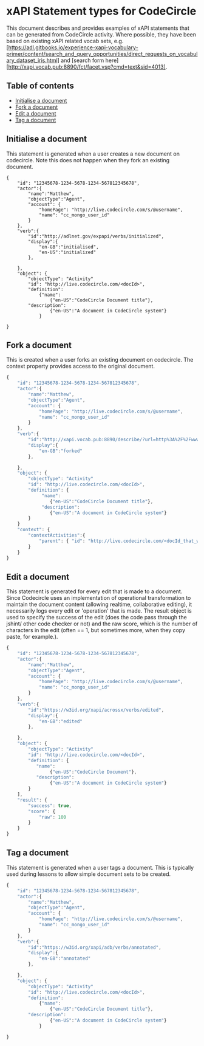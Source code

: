 # xAPI Statement types for CodeCircle

This document describes and provides examples of xAPI statements that can be generated from CodeCircle activity. Where possible, they have been based on existing xAPI related vocab sets, e.g. [https://adl.gitbooks.io/experience-xapi-vocabulary-primer/content/search_and_query_opportunities/direct_requests_on_vocabulary_dataset_iris.html] and [search form here][http://xapi.vocab.pub:8890/fct/facet.vsp?cmd=text&sid=4013]. 

## Table of contents

* [Initialise a document](#initialise-a-document)
* [Fork a document](#fork-a-document)
* [Edit a document](#edit-a-document)
* [Tag a document](#tag-a-document)

## Initialise a document
This statement is generated when a user creates a new document on codecircle. Note this does not happen when they fork an existing document. 
```
{
    "id": "12345678-1234-5678-1234-567812345678",
    "actor":{
        "name":"Matthew", 
        "objectType":"Agent", 
        "account": {
            "homePage": "http://live.codecircle.com/s/@username",
            "name": "cc_mongo_user_id"
        }
    },
    "verb":{
    	"id":"http://adlnet.gov/expapi/verbs/initialized", 
        "display":{
            "en-GB":"initialised", 
            "en-US":"initialized"
        }, 

    },
    "object": {
    	"objectType": "Activity"
    	"id": "http://live.codecircle.com/<docId>",
	    "definition": 
	    	{"name":
	    		{"en-US":"CodeCircle Document title"},
	    "description":
	    		{"en-US":"A document in CodeCircle system"}
	    	}

}
```

## Fork a document
This is created when a user forks an existing document on codecircle. The context property provides access to the original document. 

```Javascript
{
    "id": "12345678-1234-5678-1234-567812345678",
    "actor":{
     	"name":"Matthew", 
     	"objectType":"Agent", 
        "account": {
        	"homePage": "http://live.codecircle.com/s/@username",
	        "name": "cc_mongo_user_id"
    	}
    },
    "verb":{
    	"id":"http://xapi.vocab.pub:8890/describe/?url=http%3A%2F%2Fwww.openlinksw.com%2Fschemas%2Fgithub%23forks&sid=4013&urilookup=1", 
        "display":{
            "en-GB":"forked"
        }, 

    },
    "object": {
    	"objectType": "Activity"
    	"id": "http://live.codecircle.com/<docId>",
	    "definition": {
             "name":
	    		{"en-US":"CodeCircle Document title"},
	         "description":
	    		{"en-US":"A document in CodeCircle system"}
	    }
    }
    "context": {
        "contextActivities":{
            "parent": { "id": "http://live.codecircle.com/<docId_that_was_forked>" },
        }
    }
}
```

## Edit a document
This statement is generated for every edit that is made to a document. Since Codecircle uses an implementation of operational transformation to maintain the document content (allowing realtime, collaborative editing), it necessarily logs every edit or 'operation' that is made. The result object is used to specify the success of the edit (does the code pass through the jshint/ other code checker or not) and the raw score, which is the number of characters in the edit (often == 1, but sometimes more, when they copy paste, for example.). 

```Javascript
{
    "id": "12345678-1234-5678-1234-567812345678",
    "actor":{
        "name":"Matthew", 
        "objectType":"Agent", 
        "account": {
            "homePage": "http://live.codecircle.com/s/@username",
            "name": "cc_mongo_user_id"
        }
    },
    "verb":{
    	"id":"https://w3id.org/xapi/acrossx/verbs/edited", 
        "display":{
            "en-GB":"edited"
        }, 

    },
    "object": {
    	"objectType": "Activity"
    	"id": "http://live.codecircle.com/<docId>",
	    "definition": {
	       "name":
	    		{"en-US":"CodeCircle Document"},
	       "description":
	    		{"en-US":"A document in CodeCircle system"}
	    }
    ], 
    "result": {
        "success": true,
        "score": {
            "raw": 100
        }
    }
}
```

## Tag a document 
This statement is generated when a user tags a document. This is typically used during lessons to allow simple document sets to be created. 


```Javascript
{
    "id": "12345678-1234-5678-1234-567812345678",
    "actor":{
        "name":"Matthew", 
        "objectType":"Agent", 
        "account": {
            "homePage": "http://live.codecircle.com/s/@username",
            "name": "cc_mongo_user_id"
        }
    },
    "verb":{
        "id":"https://w3id.org/xapi/adb/verbs/annotated", 
        "display":{
            "en-GB":"annotated"
        }, 

    },
    "object": {
        "objectType": "Activity"
        "id": "http://live.codecircle.com/<docId>",
        "definition": 
            {"name":
                {"en-US":"CodeCircle Document title"},
        "description":
                {"en-US":"A document in CodeCircle system"}
            }

}
```





